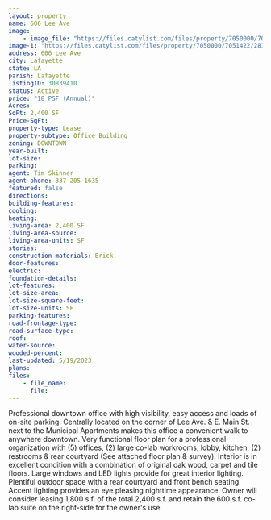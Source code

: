 ```yaml
---
layout: property
name: 606 Lee Ave
image:
    - image_file: "https://files.catylist.com/files/property/7050000/7051422/28147846_Front_1.jpg"
image-1: "https://files.catylist.com/files/property/7050000/7051422/28147895_Exterior_Nighttime.jpg"
address: 606 Lee Ave
city: Lafayette
state: LA
parish: Lafayette
listingID: 30839410
status: Active
price: "18 PSF (Annual)"
Acres:
SqFt: 2,400 SF
Price-SqFt:
property-type: Lease
property-subtype: Office Building
zoning: DOWNTOWN
year-built:
lot-size:
parking:
agent: Tim Skinner
agent-phone: 337-205-1635
featured: false
directions:
building-features:
cooling:
heating:
living-area: 2,400 SF
living-area-source:
living-area-units: SF
stories:
construction-materials: Brick
door-features:
electric:
foundation-details:
lot-features:
lot-size-area:
lot-size-square-feet:
lot-size-units: SF
parking-features:
road-frontage-type:
road-surface-type:
roof:
water-source:
wooded-percent:
last-updated: 5/19/2023
plans:
files:
    - file_name:
      file:
---
```

Professional downtown office with high visibility, easy access and loads of on-site parking. Centrally located on the corner of Lee Ave. &amp; E. Main St. next to the Municipal Apartments makes this office a convenient walk to anywhere downtown. Very functional floor plan for a professional organization with (5) offices, (2) large co-lab workrooms, lobby, kitchen, (2) restrooms &amp; rear courtyard (See attached floor plan &amp; survey). Interior is in excellent condition with a combination of original oak wood, carpet and tile floors. Large windows and LED lights provide for great interior lighting. Plentiful outdoor space with a rear courtyard and front bench seating. Accent lighting provides an eye pleasing nighttime appearance. Owner will consider leasing 1,800 s.f. of the total 2,400 s.f. and retain the 600 s.f. co-lab suite on the right-side for the owner's use.
